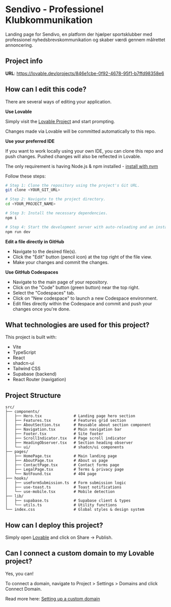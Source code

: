 # Sendivo - Professionel Klubkommunikation

Landing page for Sendivo, en platform der hjælper sportsklubber med professionel nyhedsbrevskommunikation og skaber værdi gennem målrettet annoncering.

## Project info

**URL**: https://lovable.dev/projects/846e1cbe-0f92-4678-95f1-b7ffd98358e6

## How can I edit this code?

There are several ways of editing your application.

**Use Lovable**

Simply visit the [Lovable Project](https://lovable.dev/projects/846e1cbe-0f92-4678-95f1-b7ffd98358e6) and start prompting.

Changes made via Lovable will be committed automatically to this repo.

**Use your preferred IDE**

If you want to work locally using your own IDE, you can clone this repo and push changes. Pushed changes will also be reflected in Lovable.

The only requirement is having Node.js & npm installed - [install with nvm](https://github.com/nvm-sh/nvm#installing-and-updating)

Follow these steps:

```sh
# Step 1: Clone the repository using the project's Git URL.
git clone <YOUR_GIT_URL>

# Step 2: Navigate to the project directory.
cd <YOUR_PROJECT_NAME>

# Step 3: Install the necessary dependencies.
npm i

# Step 4: Start the development server with auto-reloading and an instant preview.
npm run dev
```

**Edit a file directly in GitHub**

- Navigate to the desired file(s).
- Click the "Edit" button (pencil icon) at the top right of the file view.
- Make your changes and commit the changes.

**Use GitHub Codespaces**

- Navigate to the main page of your repository.
- Click on the "Code" button (green button) near the top right.
- Select the "Codespaces" tab.
- Click on "New codespace" to launch a new Codespace environment.
- Edit files directly within the Codespace and commit and push your changes once you're done.

## What technologies are used for this project?

This project is built with:

- Vite
- TypeScript
- React
- shadcn-ui
- Tailwind CSS
- Supabase (backend)
- React Router (navigation)

## Project Structure

```
src/
├── components/
│   ├── Hero.tsx              # Landing page hero section
│   ├── Features.tsx          # Features grid section
│   ├── AboutSection.tsx      # Reusable about section component
│   ├── Navigation.tsx        # Main navigation bar
│   ├── Footer.tsx            # Site footer
│   ├── ScrollIndicator.tsx   # Page scroll indicator
│   ├── HeadingObserver.tsx   # Section heading observer
│   └── ui/                   # shadcn/ui components
├── pages/
│   ├── HomePage.tsx          # Main landing page
│   ├── AboutPage.tsx         # About us page
│   ├── ContactPage.tsx       # Contact forms page
│   ├── LegalPage.tsx         # Terms & privacy page
│   └── NotFound.tsx          # 404 page
├── hooks/
│   ├── useFormSubmission.ts  # Form submission logic
│   ├── use-toast.ts          # Toast notifications
│   └── use-mobile.tsx        # Mobile detection
├── lib/
│   ├── supabase.ts           # Supabase client & types
│   └── utils.ts              # Utility functions
└── index.css                 # Global styles & design system
```

## How can I deploy this project?

Simply open [Lovable](https://lovable.dev/projects/846e1cbe-0f92-4678-95f1-b7ffd98358e6) and click on Share -> Publish.

## Can I connect a custom domain to my Lovable project?

Yes, you can!

To connect a domain, navigate to Project > Settings > Domains and click Connect Domain.

Read more here: [Setting up a custom domain](https://docs.lovable.dev/features/custom-domain#custom-domain)
